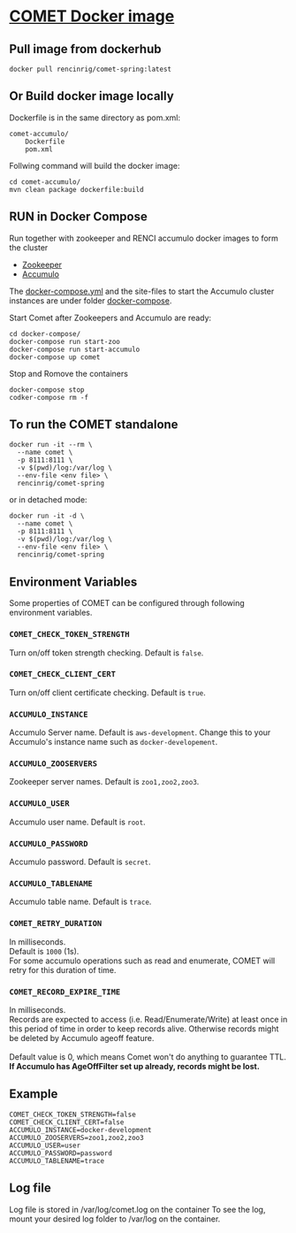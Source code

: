 
# [COMET Docker image](https://hub.docker.com/repository/docker/rencinrig/comet-spring)

## Pull image from dockerhub

```
docker pull rencinrig/comet-spring:latest
```

## Or Build docker image locally
Dockerfile is in the same directory as pom.xml: 

```
comet-accumulo/
    Dockerfile
    pom.xml
```

Follwing command will build the docker image:

```
cd comet-accumulo/
mvn clean package dockerfile:build
```

## RUN in Docker Compose
Run together with zookeeper and RENCI accumulo docker images to form the cluster
- [Zookeeper](https://hub.docker.com/_/zookeeper)
- [Accumulo](https://github.com/RENCI-NRIG/accumulo)

The [docker-compose.yml](docker-compose/docker-compose.yml) and the site-files to start the Accumulo cluster instances are under folder [docker-compose](docker-compose).

Start Comet after Zookeepers and Accumulo are ready:
```
cd docker-compose/
docker-compose run start-zoo
docker-compose run start-accumulo
docker-compose up comet
```
Stop and Romove the containers
```
docker-compose stop
codker-compose rm -f
```

## To run the COMET standalone
```
docker run -it --rm \
  --name comet \
  -p 8111:8111 \
  -v $(pwd)/log:/var/log \
  --env-file <env file> \
  rencinrig/comet-spring
```

or  in detached mode:
	
```
docker run -it -d \
  --name comet \
  -p 8111:8111 \
  -v $(pwd)/log:/var/log \
  --env-file <env file> \
  rencinrig/comet-spring
```

## Environment Variables

Some properties of COMET can be configured through following environment variables. 

### `COMET_CHECK_TOKEN_STRENGTH`

Turn on/off token strength checking. Default is `false`. 

### `COMET_CHECK_CLIENT_CERT`

Turn on/off client certificate checking. Default is `true`. 

### `ACCUMULO_INSTANCE`

Accumulo Server name. Default is `aws-development`. 
Change this to your Accumulo's instance name such as `docker-developement`.

### `ACCUMULO_ZOOSERVERS`

Zookeeper server names. Default is `zoo1,zoo2,zoo3`.

### `ACCUMULO_USER`

Accumulo user name. Default is `root`.

### `ACCUMULO_PASSWORD`

Accumulo password. Default is `secret`.

### `ACCUMULO_TABLENAME`

Accumulo table name. Default is `trace`.

### `COMET_RETRY_DURATION`

In milliseconds. <br>
Default is `1000` (1s). <br>
For some accumulo operations such as read and enumerate, COMET will retry for this duration of time. 

### `COMET_RECORD_EXPIRE_TIME`

In milliseconds. <br>
Records are expected to access (i.e. Read/Enumerate/Write) at least once in this period of time in order to keep records alive.
Otherwise records might be deleted by Accumulo ageoff feature. <br>
<br>
Default value is 0, which means Comet won't do anything to guarantee TTL. <br> 
**If Accumulo has AgeOffFilter set up already, records might be lost.**


## Example
```
COMET_CHECK_TOKEN_STRENGTH=false
COMET_CHECK_CLIENT_CERT=false
ACCUMULO_INSTANCE=docker-development
ACCUMULO_ZOOSERVERS=zoo1,zoo2,zoo3
ACCUMULO_USER=user
ACCUMULO_PASSWORD=password
ACCUMULO_TABLENAME=trace
```


## Log file

Log file is stored in /var/log/comet.log on the container
To see the log, mount your desired log folder to /var/log on the container. 



